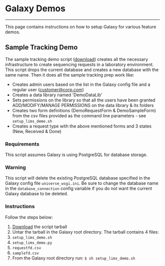 # Galaxy Demos

----

This page contains instructions on how to setup Galaxy for various feature demos.

## Sample Tracking Demo

The sample tracking demo script ([download](PLACEHOLDER_ATTACHMENT_URL/src/lims_demo.tar.gz)) creates all the necessary infrastructure to create sequencing requests in a laboratory environment.
This script drops the current database and creates a new database with the same name.
Then it does all the sample tracking prep work like:
* Creates admin users based on the list in the Galaxy config file and a regular user (customer@corp.com)
* Creates a data library named 'DemoDataLib'
* Sets permissions on the library so that all the users have been granted ADD/MODIFY/MANAGE PERMISSIONS on the data library & its folders
* Creates two form definitions (DemoRequestForm & DemoSampleForm) from the csv files provided as the command line parameters - see `setup_lims_demo.sh`
* Creates a request type with the above mentioned forms and 3 states (New, Received & Done)  

### Requirements

This script assumes Galaxy is using PostgreSQL for database storage.

### Warning

This script will delete the existing PostgreSQL database specified in the Galaxy config file `universe_wsgi.ini`. Be sure to change the database name in the `database_connection` config variable if you do not want the current Galaxy database to be deleted.

### Instructions

Follow the steps below:
1. [Download](PLACEHOLDER_ATTACHMENT_URL/src/lims_demo.tar.gz) the script tarball
1. Untar the tarball in the Galaxy root directory.  The tarball contains 4 files:
  1. `setup_lims_demo.sh`
  1. `setup_lims_demo.py`
  1. `requestfd.csv`
  1. `samplefd.csv`
1. From the Galaxy root directory run:  ` $ sh setup_lims_demo.sh `

